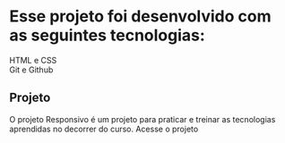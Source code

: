 # Esse projeto foi desenvolvido com as seguintes tecnologias:
HTML e CSS <br>
Git e Github


<h2>Projeto</h2>
<p>O projeto Responsivo é um projeto para praticar e treinar as tecnologias aprendidas no decorrer do curso. Acesse o projeto</p>
